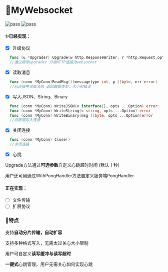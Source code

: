 # 🎉MyWebsocket

![pass](https://img.shields.io/badge/checks-pass-green) ![pass](https://img.shields.io/badge/checks-pass-green)
#### ✨**已经实现：**

- [x] 升级协议
```go
  func (u *Upgrader) Upgrade(w http.ResponseWriter, r *http.Request,opts ...Option) (conn *MyConn, err error)
  //通过填写upgrader 升级HTTP连接为websocket
  ```

- [x] 读取消息
```go
  func (conn *MyConn)ReadMsg()(messagetype int, p []byte, err error)
  //从连接中读取消息 返回数据类型、大小和错误
  ```

- [x] 写入JSON、String、Binary
```go
  func (conn *MyConn) WriteJSON(v interface{}, opts ...Option) error
  func (conn *MyConn) WriteString(s string, opts ...Option) error
  func (conn *MyConn) WriteBinary(msg []byte, opts ...Option)error
  //将数据写入连接
  ```
- [x] 关闭连接
```go
  func (conn *MyConn) Close()
  //关闭连接
  ```
- [x] 心跳

Upgrade方法通过**可选参数**自定义心跳超时时间 (默认十秒)

用户还可用通过WithPongHandler方法自定义服务端PongHandler

#### 正在实现：


- [ ] 文件传输
- [ ] 扩展协议

### 🎁特点

支持**自动分片传输，自动扩容**

支持多种格式写入，无需太过关心大小限制

用户可自定义**读写缓冲与读写超时**

**一键式**心跳管理，用户无需关心如何实现心跳

